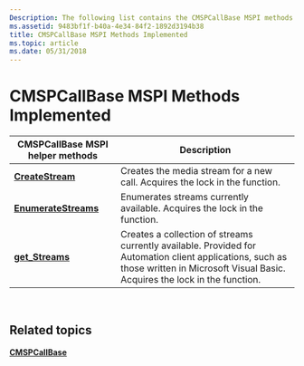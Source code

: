 ```yaml
---
Description: The following list contains the CMSPCallBase MSPI methods.
ms.assetid: 9483bf1f-b40a-4e34-84f2-1892d3194b38
title: CMSPCallBase MSPI Methods Implemented
ms.topic: article
ms.date: 05/31/2018
---
```


# CMSPCallBase MSPI Methods Implemented



| CMSPCallBase MSPI helper methods                             | Description                                                                                                                                                                           |
|--------------------------------------------------------------|---------------------------------------------------------------------------------------------------------------------------------------------------------------------------------------|
| [**CreateStream**](https://msdn.microsoft.com/library/ms732395(v=VS.85).aspx)         | Creates the media stream for a new call. Acquires the lock in the function.                                                                                                           |
| [**EnumerateStreams**](https://msdn.microsoft.com/library/ms732398(v=VS.85).aspx) | Enumerates streams currently available. Acquires the lock in the function.                                                                                                            |
| [**get\_Streams**](https://msdn.microsoft.com/library/ms732399(v=VS.85).aspx)          | Creates a collection of streams currently available. Provided for Automation client applications, such as those written in Microsoft Visual Basic. Acquires the lock in the function. |



 

## Related topics

<dl> <dt>

[**CMSPCallBase**](/windows/desktop/api/Mspcall/nl-mspcall-cmspcallbase)
</dt> </dl>

 

 



